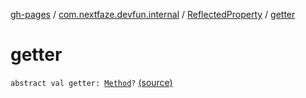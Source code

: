 [gh-pages](../../index.md) / [com.nextfaze.devfun.internal](../index.md) / [ReflectedProperty](index.md) / [getter](./getter.md)

# getter

`abstract val getter: `[`Method`](https://developer.android.com/reference/java/lang/reflect/Method.html)`?` [(source)](https://github.com/NextFaze/dev-fun/tree/master/devfun/src/main/java/com/nextfaze/devfun/internal/Reflected.kt#L57)